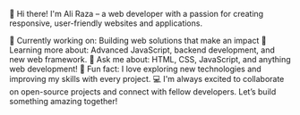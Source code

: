 👋 Hi there! I'm Ali Raza – a web developer with a passion for creating responsive, user-friendly websites and applications.

🔭 Currently working on: Building web solutions that make an impact
🌱 Learning more about: Advanced JavaScript, backend development, and new web framework.
💬 Ask me about: HTML, CSS, JavaScript, and anything web development!
🚀 Fun fact: I love exploring new technologies and improving my skills with every project.
💻 I'm always excited to collaborate on open-source projects and connect with fellow developers. Let’s build something amazing together!



<!---
alirazascode/alirazascode is a ✨ special ✨ repository because its `README.md` (this file) appears on your GitHub profile.
You can click the Preview link to take a look at your changes.
--->
